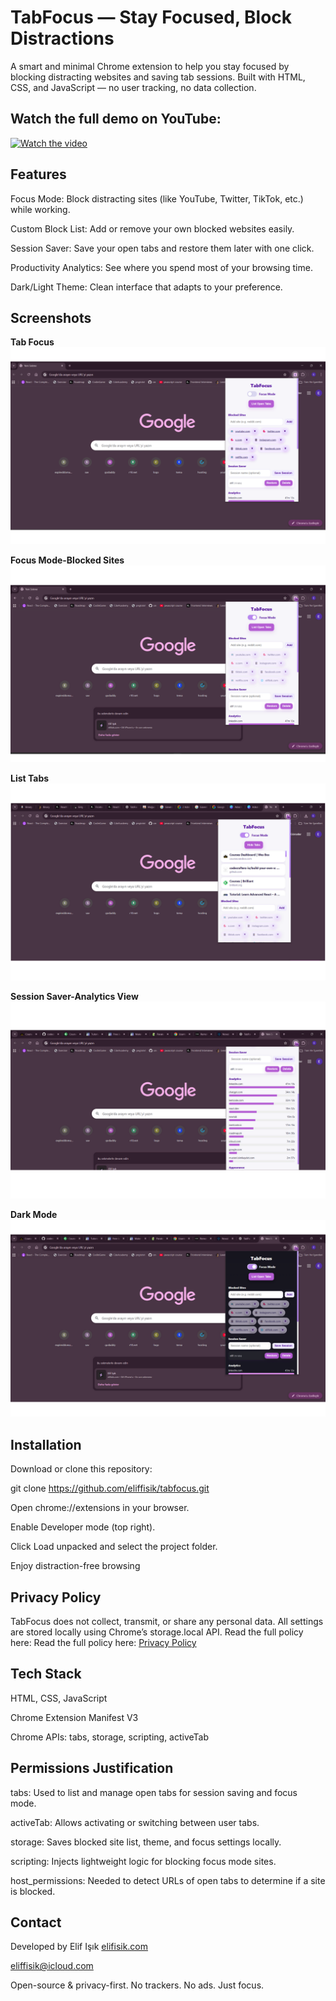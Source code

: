 # TabFocus — Stay Focused, Block Distractions

A smart and minimal Chrome extension to help you stay focused by blocking distracting websites and saving tab sessions.
Built with HTML, CSS, and JavaScript — no user tracking, no data collection.

## Watch the full demo on YouTube:  
[![Watch the video](https://img.youtube.com/vi/2gpSPOoejMk/maxresdefault.jpg)](https://www.youtube.com/watch?v=2gpSPOoejMk)

## Features

 Focus Mode: Block distracting sites (like YouTube, Twitter, TikTok, etc.) while working.

 Custom Block List: Add or remove your own blocked websites easily.

 Session Saver: Save your open tabs and restore them later with one click.

 Productivity Analytics: See where you spend most of your browsing time.

 Dark/Light Theme: Clean interface that adapts to your preference.

## Screenshots

**Tab Focus**  
![Focus Mode](./screenshots/tabfocus.png)

**Focus Mode-Blocked Sites**  
![Blocked Sites](./screenshots/focusmode.png)

**List Tabs**  
![Session Saver](./screenshots/displaytabs.png)

**Session Saver-Analytics View**  
![Analytics](./screenshots/sessionsaver-analytics.png)

**Dark Mode**  
![Analytics](./screenshots/darkmode.png)



 ## Installation

Download or clone this repository:

git clone https://github.com/eliffisik/tabfocus.git


Open chrome://extensions in your browser.

Enable Developer mode (top right).

Click Load unpacked and select the project folder.

Enjoy distraction-free browsing 

## Privacy Policy

TabFocus does not collect, transmit, or share any personal data.
All settings are stored locally using Chrome’s storage.local API.
Read the full policy here:
Read the full policy here: [Privacy Policy](./privacy-policy.md)

## Tech Stack

HTML, CSS, JavaScript

Chrome Extension Manifest V3

Chrome APIs: tabs, storage, scripting, activeTab

 ## Permissions Justification

tabs: Used to list and manage open tabs for session saving and focus mode.

activeTab: Allows activating or switching between user tabs.

storage: Saves blocked site list, theme, and focus settings locally.

scripting: Injects lightweight logic for blocking focus mode sites.

host_permissions: Needed to detect URLs of open tabs to determine if a site is blocked.

## Contact

Developed by Elif Işık
[elifisik.com](https://elifisik.com) 

 eliffisik@icloud.com


 Open-source & privacy-first.
No trackers. No ads. Just focus.

